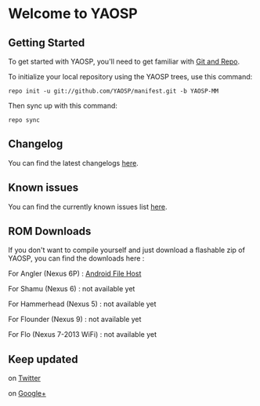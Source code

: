 Welcome to YAOSP
================


Getting Started
---------------

To get started with YAOSP, you'll need to get familiar with
[Git and Repo](http://source.android.com/source/requirements.html).


To initialize your local repository using the YAOSP trees, use this command:

	repo init -u git://github.com/YAOSP/manifest.git -b YAOSP-MM


Then sync up with this command:

	repo sync



Changelog
---------

You can find the latest changelogs [here](https://github.com/YAOSP/changelog/blob/YAOSP-MM/changelog/YAOSP-M_Changelog.txt).



Known issues
------------

You can find the currently known issues list [here](https://github.com/YAOSP/changelog/blob/YAOSP-MM/known_issues/YAOSP-M_Known_Issues.txt).



ROM Downloads
-------------

If you don't want to compile yourself and just download a flashable zip of
YAOSP, you can find the downloads here :

For Angler (Nexus 6P) : [Android File Host](https://www.androidfilehost.com/?w=files&flid=45668)

For Shamu (Nexus 6) : not available yet

For Hammerhead (Nexus 5) : not available yet

For Flounder (Nexus 9) : not available yet

For Flo (Nexus 7-2013 WiFi) : not available yet



Keep updated
------------

on [Twitter](https://twitter.com/yank555lu)

on [Google+](https://plus.google.com/u/0/112534316917164554045)
